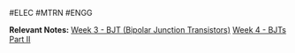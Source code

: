 #ELEC #MTRN #ENGG 

**Relevant Notes:**
[Week 3 - BJT (Bipolar Junction Transistors)](../UNI%202023/SEM%202/ELEC2005/Week%203%20-%20BJT%20(Bipolar%20Junction%20Transistors).md)
[Week 4 - BJTs Part II](../UNI%202023/SEM%202/ELEC2005/Week%204%20-%20BJTs%20Part%20II.md)
